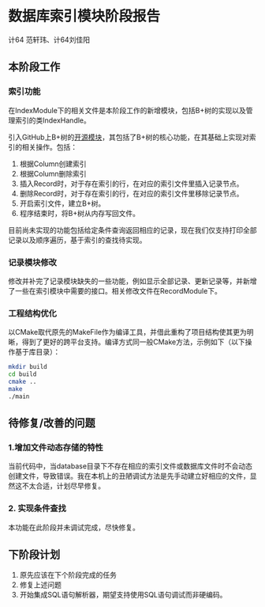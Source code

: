 # 数据库索引模块阶段报告

计64 范轩玮、计64刘佳阳

## 本阶段工作

### 索引功能

在IndexModule下的相关文件是本阶段工作的新增模块，包括B+树的实现以及管理索引的类IndexHandle。

引入GitHub上B+树的[开源模块](https://github.com/zcbenz/BPlusTree)，其包括了B+树的核心功能，在其基础上实现对索引的相关操作。包括：

1. 根据Column创建索引
2. 根据Column删除索引
3. 插入Record时，对于存在索引的行，在对应的索引文件里插入记录节点。
4. 删除Record时，对于存在索引的行，在对应的索引文件里移除记录节点。
5. 开启索引文件，建立B+树。
6. 程序结束时，将B+树从内存写回文件。

目前尚未实现的功能包括给定条件查询返回相应的记录，现在我们仅支持打印全部记录以及顺序遍历，基于索引的查找待实现。

### 记录模块修改

修改并补完了记录模块缺失的一些功能，例如显示全部记录、更新记录等，并新增了一些在索引模块中需要的接口。相关修改文件在RecordModule下。

### 工程结构优化

以CMake取代原先的MakeFile作为编译工具，并借此重构了项目结构使其更为明晰，得到了更好的跨平台支持。编译方式同一般CMake方法，示例如下（以下操作基于库目录）：

```bash
mkdir build
cd build
cmake ..
make
./main
```

## 待修复/改善的问题

### 1.增加文件动态存储的特性

当前代码中，当database目录下不存在相应的索引文件或数据库文件时不会动态创建文件，导致错误。我在本机上的丑陋调试方法是先手动建立好相应的文件，显然这不太合适，计划尽早修复。

### 2. 实现条件查找

本功能在此阶段并未调试完成，尽快修复。

## 下阶段计划

1. 原先应该在下个阶段完成的任务
2. 修复上述问题
3. 开始集成SQL语句解析器，期望支持使用SQL语句调试而非硬编码。